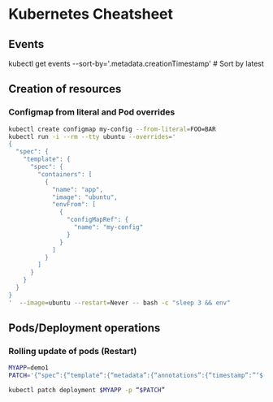 # Kubernetes Cheatsheet

## Events
kubectl get events --sort-by='.metadata.creationTimestamp' # Sort by latest

## Creation of resources 
### Configmap from literal and Pod overrides
```bash
kubectl create configmap my-config --from-literal=FOO=BAR
kubectl run -i --rm --tty ubuntu --overrides='
{
  "spec": {
    "template": {
      "spec": {
        "containers": [
          {
            "name": "app",
            "image": "ubuntu",
            "envFrom": [
              {
                "configMapRef": {
                  "name": "my-config"
                }
              }
            ]
          }
        ]
      }
    }
  }
}
'  --image=ubuntu --restart=Never -- bash -c "sleep 3 && env"

```

## Pods/Deployment operations
### Rolling update of pods (Restart)
```bash
MYAPP=demo1
PATCH='{“spec”:{“template”:{“metadata”:{“annotations”:{“timestamp”:”‘$(date)'”}}}}}’

kubectl patch deployment $MYAPP -p “$PATCH”
```
